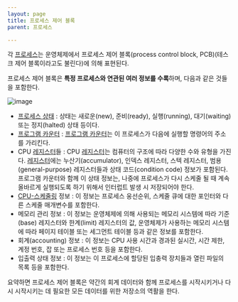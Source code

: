 ```yaml
---
layout: page
title: 프로세스 제어 블록
parent: 프로세스

---
```



각 [프로세스](프로세스.md)는 운영체제에서 프로세스 제어 블록(process control block, PCB)(테스크 제어 블록이라고도 불린다)에 의해 표현된다.

프로세스 제어 블록은 **특정 프로세스와 연관된 여러 정보를 수록**하며, 다음과 같은 것들을 포함한다.

![image](https://user-images.githubusercontent.com/116250393/211193228-27d78e63-068a-408a-b333-979b96bd10f4.png)

* [프로세스 상태](프로세스-상태.md) : 상태는 새로운(new), 준비(ready), 실행(running), 대기(waiting) 또는 정지(halted) 상태 등이다.
* [프로그램 카운터](프로그램-카운터.md) : [프로그램 카운터](프로그램-카운터.md)는 이 프로세스가 다음에 실행할 명령어의 주소를 가리킨다.
* CPU [레지스터](레지스터.md)들 : CPU [레지스터](레지스터.md)는 컴퓨터의 구조에 따라 다양한 수와 유형을 가진다. [레지스터](레지스터.md)에는 누산기(accumulator), 인덱스 레지스터, 스텍 레지스터, 범용(general-purpose) 레지스터들과 상태 코드(condition code) 정보가 포함된다. 프로그램 카운터와 함께 이 상태 정보는, 나중에 프로세스가 다시 스케줄 될 때 계속 올바르게 실행되도록 하기 위해서 인터럽트 발생 시 저장되어야 한다. 
* [CPU-스케줄링](CPU-스케줄링.md) 정보 : 이 정보는 프로세스 웅선순위, 스케줄 큐에 대한 포인터와 다른 스케줄 매개변수를 포함한다.
* 메모리 관리 정보 : 이 정보는 운영체제에 의해 사용되는 메모리 시스템에 따라 기준(base) 레지스터와 한계(limit) 레지스터의 값, 운영체제가 사용하는 메모리 시스템에 따라 페이지 테이블 또는 세그먼트 테이블 등과 같은 정보를 포함한다.
* 회계(accounting) 정보 : 이 정보는 CPU 사용 시간과 경과된 실시간, 시간 제한, 계정 번호, 잡 또는 프로세스 번호 등을 포함한다.
* 입출력 상태 정보 : 이 정보는 이 프로세스에 할당된 입충력 장치들과 열린 파일의 목록 등을 포함한다.

요약하면 프로세스 제어 블록은 약간의 회계 데이터와 함께 프로세스를 시작시키거나 다시 시작시키는 데 필요한 모든 데이터를 위한 저장소의 역활을 한다.